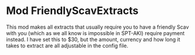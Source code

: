 # Mod FriendlyScavExtracts

This mod makes all extracts that usually require you to have a friendly Scav with you 
(which as we all know is impossible in SPT-AKI) require payment instead.
I have set this to $30, but the amount, currency and how long it takes to extract are all 
adjustable in the config file.